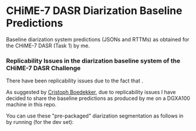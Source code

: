 # CHiME-7 DASR Diarization Baseline Predictions 

Baseline diarization system predictions (JSONs and RTTMs) as obtained for the CHiME-7 DASR (Task 1) by me.

### Replicability Issues in the diarization baseline system of the CHiME-7 DASR Challenge
There have been replicability issues due to the fact that . 


As suggested by [Cristoph Boedekker](https://github.com/boeddeker), due to replicability issues I have decided to share the baseline 
predictions as produced by me on a DGXA100 machine in this repo. 

You can use these "pre-packaged" diarization segmentation as follows in 
by running (for the dev set): 

